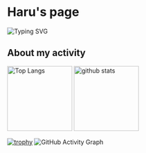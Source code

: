 # Haru's page
![Typing SVG](https://readme-typing-svg.herokuapp.com?size=40&center=true&vCenter=true&width=1000&height=100&lines=HELLO+I+AM+Haru38.;THANK+YOU+FOR+COMING.)

## About my activity
<p align="left"> 
  <img alt="Top Langs" height="150px" src="https://github-readme-stats.vercel.app/api/top-langs/?username=Haru38&layout=compact&show_icons=true&theme=onedark" />
  <img alt="github stats" height="150px" src="https://github-readme-stats.vercel.app/api?username=Haru38&theme=onedark&show_icons=ture" />
</p>

[![trophy](https://github-profile-trophy.vercel.app/?username=Haru38&theme=onedark&column=7)](https://github.com/ryo-ma/github-profile-trophy)
 ![GitHub Activity Graph](https://activity-graph.herokuapp.com/graph?username=Haru38&bg_color=000000&color=00ffff&line=00ffff&point=ffffff&area=true&hide_border=true) 
